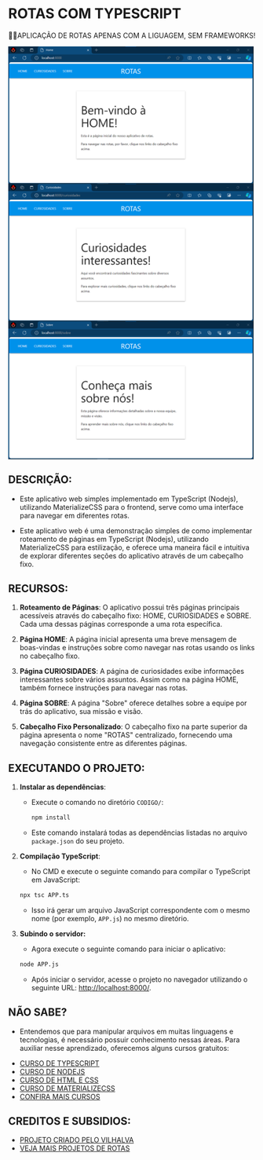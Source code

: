 # ROTAS COM TYPESCRIPT
👨‍💻APLICAÇÃO DE ROTAS APENAS COM A LIGUAGEM, SEM FRAMEWORKS!

<img src="./IMAGENS/FOTO_1.png" align="center" width="500"> <br>
<img src="./IMAGENS/FOTO_2.png" align="center" width="500"> <br>
<img src="./IMAGENS/FOTO_3.png" align="center" width="500"> <br>

## DESCRIÇÃO:
- Este aplicativo web simples implementado em TypeScript (Nodejs), utilizando MaterializeCSS para o frontend, serve como uma interface para navegar em diferentes rotas.

- Este aplicativo web é uma demonstração simples de como implementar roteamento de páginas em TypeScript (Nodejs), utilizando MaterializeCSS para estilização, e oferece uma maneira fácil e intuitiva de explorar diferentes seções do aplicativo através de um cabeçalho fixo.

## RECURSOS:
1. **Roteamento de Páginas**: O aplicativo possui três páginas principais acessíveis através do cabeçalho fixo: HOME, CURIOSIDADES e SOBRE. Cada uma dessas páginas corresponde a uma rota específica.

2. **Página HOME**: A página inicial apresenta uma breve mensagem de boas-vindas e instruções sobre como navegar nas rotas usando os links no cabeçalho fixo.

3. **Página CURIOSIDADES**: A página de curiosidades exibe informações interessantes sobre vários assuntos. Assim como na página HOME, também fornece instruções para navegar nas rotas.

4. **Página SOBRE**: A página "Sobre" oferece detalhes sobre a equipe por trás do aplicativo, sua missão e visão.

5. **Cabeçalho Fixo Personalizado**: O cabeçalho fixo na parte superior da página apresenta o nome "ROTAS" centralizado, fornecendo uma navegação consistente entre as diferentes páginas.

## EXECUTANDO O PROJETO:
1. **Instalar as dependências**:
   - Execute o comando no diretório `CODIGO/`:
   
     ```cmd
     npm install
     ```

   - Este comando instalará todas as dependências listadas no arquivo `package.json` do seu projeto. 

2. **Compilação TypeScript**: 
   - No CMD e execute o seguinte comando para compilar o TypeScript em JavaScript:

   ```bash
   npx tsc APP.ts
   ```

   - Isso irá gerar um arquivo JavaScript correspondente com o mesmo nome (por exemplo, `APP.js`) no mesmo diretório.

3. **Subindo o servidor:**
   - Agora execute o seguinte comando para iniciar o aplicativo:

   ```bash
   node APP.js
   ```

   - Após iniciar o servidor, acesse o projeto no navegador utilizando o seguinte URL: [http://localhost:8000/](http://localhost:8000/).

## NÃO SABE?
- Entendemos que para manipular arquivos em muitas linguagens e tecnologias, é necessário possuir conhecimento nessas áreas. Para auxiliar nesse aprendizado, oferecemos alguns cursos gratuitos:
* [CURSO DE TYPESCRIPT](https://github.com/VILHALVA/CURSO-DE-TYPESCRIPT)
* [CURSO DE NODEJS](https://github.com/VILHALVA/CURSO-DE-NODEJS)
* [CURSO DE HTML E CSS](https://github.com/VILHALVA/CURSO-DE-HTML-E-CSS)
* [CURSO DE MATERIALIZECSS](https://github.com/VILHALVA/CURSO-DE-MATERIALIZECSS)
* [CONFIRA MAIS CURSOS](https://github.com/VILHALVA?tab=repositories&q=+topic:CURSO)

## CREDITOS E SUBSIDIOS:
- [PROJETO CRIADO PELO VILHALVA](https://github.com/VILHALVA)
- [VEJA MAIS PROJETOS DE ROTAS](https://github.com/VILHALVA?tab=repositories&q=+topic%3ASITE+ROTAS+COM&type=&language=&sort=)

